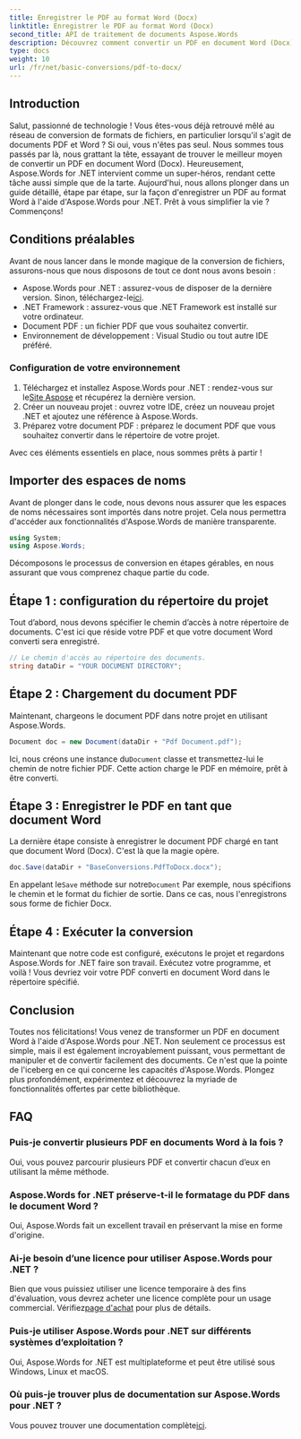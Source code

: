 ```yaml
---
title: Enregistrer le PDF au format Word (Docx)
linktitle: Enregistrer le PDF au format Word (Docx)
second_title: API de traitement de documents Aspose.Words
description: Découvrez comment convertir un PDF en document Word (Docx) à l'aide d'Aspose.Words for .NET dans ce guide détaillé étape par étape. Parfait pour les développeurs.
type: docs
weight: 10
url: /fr/net/basic-conversions/pdf-to-docx/
---
```

## Introduction

Salut, passionné de technologie ! Vous êtes-vous déjà retrouvé mêlé au réseau de conversion de formats de fichiers, en particulier lorsqu'il s'agit de documents PDF et Word ? Si oui, vous n'êtes pas seul. Nous sommes tous passés par là, nous grattant la tête, essayant de trouver le meilleur moyen de convertir un PDF en document Word (Docx). Heureusement, Aspose.Words for .NET intervient comme un super-héros, rendant cette tâche aussi simple que de la tarte. Aujourd'hui, nous allons plonger dans un guide détaillé, étape par étape, sur la façon d'enregistrer un PDF au format Word à l'aide d'Aspose.Words pour .NET. Prêt à vous simplifier la vie ? Commençons!

## Conditions préalables

Avant de nous lancer dans le monde magique de la conversion de fichiers, assurons-nous que nous disposons de tout ce dont nous avons besoin :

-  Aspose.Words pour .NET : assurez-vous de disposer de la dernière version. Sinon, téléchargez-le[ici](https://releases.aspose.com/words/net/).
- .NET Framework : assurez-vous que .NET Framework est installé sur votre ordinateur.
- Document PDF : un fichier PDF que vous souhaitez convertir.
- Environnement de développement : Visual Studio ou tout autre IDE préféré.

### Configuration de votre environnement

1.  Téléchargez et installez Aspose.Words pour .NET : rendez-vous sur le[Site Aspose](https://releases.aspose.com/words/net/) et récupérez la dernière version.
2. Créer un nouveau projet : ouvrez votre IDE, créez un nouveau projet .NET et ajoutez une référence à Aspose.Words.
3. Préparez votre document PDF : préparez le document PDF que vous souhaitez convertir dans le répertoire de votre projet.

Avec ces éléments essentiels en place, nous sommes prêts à partir !

## Importer des espaces de noms

Avant de plonger dans le code, nous devons nous assurer que les espaces de noms nécessaires sont importés dans notre projet. Cela nous permettra d'accéder aux fonctionnalités d'Aspose.Words de manière transparente.

```csharp
using System;
using Aspose.Words;
```

Décomposons le processus de conversion en étapes gérables, en nous assurant que vous comprenez chaque partie du code.

## Étape 1 : configuration du répertoire du projet

Tout d’abord, nous devons spécifier le chemin d’accès à notre répertoire de documents. C'est ici que réside votre PDF et que votre document Word converti sera enregistré.

```csharp
// Le chemin d'accès au répertoire des documents.
string dataDir = "YOUR DOCUMENT DIRECTORY";
```

## Étape 2 : Chargement du document PDF

Maintenant, chargeons le document PDF dans notre projet en utilisant Aspose.Words.

```csharp
Document doc = new Document(dataDir + "Pdf Document.pdf");
```

 Ici, nous créons une instance du`Document` classe et transmettez-lui le chemin de notre fichier PDF. Cette action charge le PDF en mémoire, prêt à être converti.

## Étape 3 : Enregistrer le PDF en tant que document Word

La dernière étape consiste à enregistrer le document PDF chargé en tant que document Word (Docx). C'est là que la magie opère.

```csharp
doc.Save(dataDir + "BaseConversions.PdfToDocx.docx");
```

 En appelant le`Save` méthode sur notre`Document` Par exemple, nous spécifions le chemin et le format du fichier de sortie. Dans ce cas, nous l'enregistrons sous forme de fichier Docx.

## Étape 4 : Exécuter la conversion

Maintenant que notre code est configuré, exécutons le projet et regardons Aspose.Words for .NET faire son travail. Exécutez votre programme, et voilà ! Vous devriez voir votre PDF converti en document Word dans le répertoire spécifié.

## Conclusion

Toutes nos félicitations! Vous venez de transformer un PDF en document Word à l'aide d'Aspose.Words pour .NET. Non seulement ce processus est simple, mais il est également incroyablement puissant, vous permettant de manipuler et de convertir facilement des documents. Ce n'est que la pointe de l'iceberg en ce qui concerne les capacités d'Aspose.Words. Plongez plus profondément, expérimentez et découvrez la myriade de fonctionnalités offertes par cette bibliothèque.

## FAQ

### Puis-je convertir plusieurs PDF en documents Word à la fois ?
Oui, vous pouvez parcourir plusieurs PDF et convertir chacun d’eux en utilisant la même méthode.

### Aspose.Words for .NET préserve-t-il le formatage du PDF dans le document Word ?
Oui, Aspose.Words fait un excellent travail en préservant la mise en forme d'origine.

### Ai-je besoin d’une licence pour utiliser Aspose.Words pour .NET ?
 Bien que vous puissiez utiliser une licence temporaire à des fins d'évaluation, vous devrez acheter une licence complète pour un usage commercial. Vérifiez[page d'achat](https://purchase.aspose.com/buy) pour plus de détails.

### Puis-je utiliser Aspose.Words pour .NET sur différents systèmes d’exploitation ?
Oui, Aspose.Words for .NET est multiplateforme et peut être utilisé sous Windows, Linux et macOS.

### Où puis-je trouver plus de documentation sur Aspose.Words pour .NET ?
 Vous pouvez trouver une documentation complète[ici](https://reference.aspose.com/words/net/).
